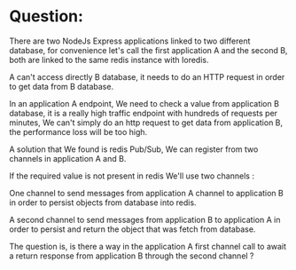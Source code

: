 # Question:

There are two NodeJs Express applications linked to two different database, for convenience let's call the first application A and the second B, both are linked to the same redis instance with Ioredis.

A can't access directly B database, it needs to do an HTTP request in order to get data from B database.

In an application A endpoint, We need to check a value from application B database, it is a really high traffic endpoint with hundreds of requests per minutes, We can't simply do an http request to get data from application B, the performance loss will be too high.

A solution that We found is redis Pub/Sub, We can register from two channels in application A and B.

If the required value is not present in redis We'll use two channels :

One channel to send messages from application A channel to application B in order to persist objects from database into redis.

A second channel to send messages from application B to application A in order to persist and return the object that was fetch from database.

The question is, is there a way in the application A first channel call to await a return response from application B through the second channel ?